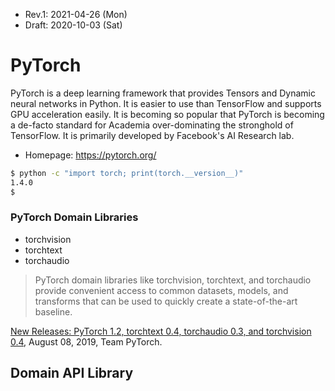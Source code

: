 * Rev.1: 2021-04-26 (Mon)
* Draft: 2020-10-03 (Sat)

# PyTorch

PyTorch is a deep learning framework that provides Tensors and Dynamic neural networks in Python. It is easier to use than TensorFlow and supports GPU acceleration easily. It is becoming so popular that PyTorch is becoming a de-facto standard for Academia over-dominating the stronghold of TensorFlow. It is primarily developed by Facebook's AI Research lab. 

* Homepage: https://pytorch.org/

```bash
$ python -c "import torch; print(torch.__version__)"
1.4.0
$
```

### PyTorch Domain Libraries

* torchvision
* torchtext
* torchaudio

> PyTorch domain libraries like torchvision, torchtext, and torchaudio provide convenient access to common datasets, models, and transforms that can be used to quickly create a state-of-the-art baseline. 

[New Releases: PyTorch 1.2, torchtext 0.4, torchaudio 0.3, and torchvision 0.4](https://pytorch.org/blog/pytorch-1.2-and-domain-api-release/), August 08, 2019, Team PyTorch.

## Domain API Library

